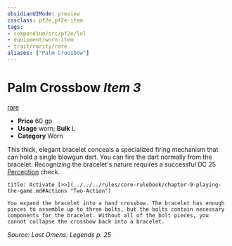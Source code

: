 ```yaml
---
obsidianUIMode: preview
cssclass: pf2e,pf2e-item
tags:
- compendium/src/pf2e/lol
- equipment/worn-item
- trait/rarity/rare
aliases: ["Palm Crossbow"]
---
```

# Palm Crossbow *Item 3*  
[rare](rare.md)  

- **Price** 60 gp
- **Usage** worn; **Bulk** L
- **Category** Worn

This thick, elegant bracelet conceals a specialized firing mechanism that can hold a single blowgun dart. You can fire the dart normally from the bracelet. Recognizing the bracelet's nature requires a successful DC 25 [Perception](../../skills.md#Perception) check.

```ad-embed-ability
title: Activate [>>](../../../rules/core-rulebook/chapter-9-playing-the-game.md#Actions "Two-Action")

You expand the bracelet into a hand crossbow. The bracelet has enough pieces to assemble up to three bolts, but the bolts contain necessary components for the bracelet. Without all of the bolt pieces, you cannot collapse the crossbow back into a bracelet.
```

*Source: Lost Omens: Legends p. 25*
